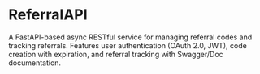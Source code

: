 # ReferralAPI
A FastAPI-based async RESTful service for managing referral codes and tracking referrals. Features user authentication (OAuth 2.0, JWT), code creation with expiration, and referral tracking with Swagger/Doc documentation.
